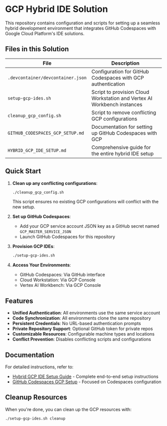 # GCP Hybrid IDE Solution

This repository contains configuration and scripts for setting up a seamless hybrid development environment that integrates GitHub Codespaces with Google Cloud Platform's IDE solutions.

## Files in this Solution

| File | Description |
|------|-------------|
| `.devcontainer/devcontainer.json` | Configuration for GitHub Codespaces with GCP authentication |
| `setup-gcp-ides.sh` | Script to provision Cloud Workstation and Vertex AI Workbench instances |
| `cleanup_gcp_config.sh` | Script to remove conflicting GCP configurations |
| `GITHUB_CODESPACES_GCP_SETUP.md` | Documentation for setting up GitHub Codespaces with GCP |
| `HYBRID_GCP_IDE_SETUP.md` | Comprehensive guide for the entire hybrid IDE setup |

## Quick Start

1. **Clean up any conflicting configurations**:
   ```bash
   ./cleanup_gcp_config.sh
   ```
   This script ensures no existing GCP configurations will conflict with the new setup.

2. **Set up GitHub Codespaces**:
   - Add your GCP service account JSON key as a GitHub secret named `GCP_MASTER_SERVICE_JSON`
   - Launch GitHub Codespaces for this repository

3. **Provision GCP IDEs**:
   ```bash
   ./setup-gcp-ides.sh
   ```

4. **Access Your Environments**:
   - GitHub Codespaces: Via GitHub interface
   - Cloud Workstation: Via GCP Console
   - Vertex AI Workbench: Via GCP Console

## Features

- **Unified Authentication**: All environments use the same service account
- **Code Synchronization**: All environments clone the same repository
- **Persistent Credentials**: No URL-based authentication prompts
- **Private Repository Support**: Optional GitHub token for private repos
- **Customizable Resources**: Configurable machine types and locations
- **Conflict Prevention**: Disables conflicting scripts and configurations

## Documentation

For detailed instructions, refer to:
- [Hybrid GCP IDE Setup Guide](HYBRID_GCP_IDE_SETUP.md) - Complete end-to-end setup instructions
- [GitHub Codespaces GCP Setup](GITHUB_CODESPACES_GCP_SETUP.md) - Focused on Codespaces configuration

## Cleanup Resources

When you're done, you can clean up the GCP resources with:
```bash
./setup-gcp-ides.sh cleanup
